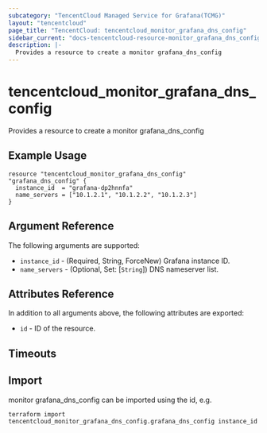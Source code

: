 ```yaml
---
subcategory: "TencentCloud Managed Service for Grafana(TCMG)"
layout: "tencentcloud"
page_title: "TencentCloud: tencentcloud_monitor_grafana_dns_config"
sidebar_current: "docs-tencentcloud-resource-monitor_grafana_dns_config"
description: |-
  Provides a resource to create a monitor grafana_dns_config
---
```


# tencentcloud_monitor_grafana_dns_config

Provides a resource to create a monitor grafana_dns_config

## Example Usage

```hcl
resource "tencentcloud_monitor_grafana_dns_config" "grafana_dns_config" {
  instance_id  = "grafana-dp2hnnfa"
  name_servers = ["10.1.2.1", "10.1.2.2", "10.1.2.3"]
}
```

## Argument Reference

The following arguments are supported:

* `instance_id` - (Required, String, ForceNew) Grafana instance ID.
* `name_servers` - (Optional, Set: [`String`]) DNS nameserver list.

## Attributes Reference

In addition to all arguments above, the following attributes are exported:

* `id` - ID of the resource.



## Timeouts

<no value>


## Import

monitor grafana_dns_config can be imported using the id, e.g.

```
terraform import tencentcloud_monitor_grafana_dns_config.grafana_dns_config instance_id
```

